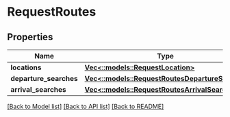# RequestRoutes

## Properties

Name | Type | Description | Notes
------------ | ------------- | ------------- | -------------
**locations** | [**Vec<::models::RequestLocation>**](RequestLocation.md) |  | 
**departure_searches** | [**Vec<::models::RequestRoutesDepartureSearch>**](RequestRoutesDepartureSearch.md) |  | [optional] 
**arrival_searches** | [**Vec<::models::RequestRoutesArrivalSearch>**](RequestRoutesArrivalSearch.md) |  | [optional] 

[[Back to Model list]](../README.md#documentation-for-models) [[Back to API list]](../README.md#documentation-for-api-endpoints) [[Back to README]](../README.md)


